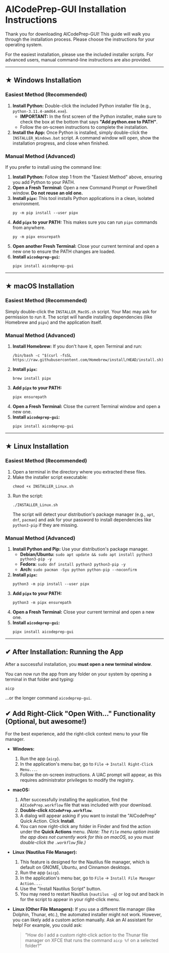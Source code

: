 # AICodePrep-GUI Installation Instructions

Thank you for downloading AICodePrep-GUI! This guide will walk you through the installation process. Please choose the instructions for your operating system.

For the easiest installation, please use the included installer scripts. For advanced users, manual command-line instructions are also provided.

---

## ★ Windows Installation

### Easiest Method (Recommended)

1.  **Install Python:** Double-click the included Python installer file (e.g., `python-3.11.4-amd64.exe`).
    - **IMPORTANT:** In the first screen of the Python installer, make sure to check the box at the bottom that says **"Add python.exe to PATH"**.
    - Follow the on-screen instructions to complete the installation.
2.  **Install the App:** Once Python is installed, simply double-click the `INSTALLER_Windows.bat` script. A command window will open, show the installation progress, and close when finished.

### Manual Method (Advanced)

If you prefer to install using the command line:

1.  **Install Python:** Follow step 1 from the "Easiest Method" above, ensuring you add Python to your PATH.
2.  **Open a Fresh Terminal:** Open a new Command Prompt or PowerShell window. **Do not reuse an old one.**
3.  **Install `pipx`:** This tool installs Python applications in a clean, isolated environment.
    ```shell
    py -m pip install --user pipx
    ```
4.  **Add `pipx` to your PATH:** This makes sure you can run `pipx` commands from anywhere.
    ```shell
    py -m pipx ensurepath
    ```
5.  **Open another Fresh Terminal:** Close your current terminal and open a new one to ensure the PATH changes are loaded.
6.  **Install `aicodeprep-gui`:**
    ```shell
    pipx install aicodeprep-gui
    ```

---

## ★ macOS Installation

### Easiest Method (Recommended)

Simply double-click the `INSTALLER_MacOS.sh` script. Your Mac may ask for permission to run it. The script will handle installing dependencies (like Homebrew and `pipx`) and the application itself.

### Manual Method (Advanced)

1.  **Install Homebrew:** If you don't have it, open Terminal and run:
    ```shell
    /bin/bash -c "$(curl -fsSL https://raw.githubusercontent.com/Homebrew/install/HEAD/install.sh)"
    ```
2.  **Install `pipx`:**
    ```shell
    brew install pipx
    ```
3.  **Add `pipx` to your PATH:**
    ```shell
    pipx ensurepath
    ```
4.  **Open a Fresh Terminal:** Close the current Terminal window and open a new one.
5.  **Install `aicodeprep-gui`:**
    ```shell
    pipx install aicodeprep-gui
    ```

---

## ★ Linux Installation

### Easiest Method (Recommended)

1.  Open a terminal in the directory where you extracted these files.
2.  Make the installer script executable:
    ```shell
    chmod +x INSTALLER_Linux.sh
    ```
3.  Run the script:
    ```shell
    ./INSTALLER_Linux.sh
    ```
    The script will detect your distribution's package manager (e.g., `apt`, `dnf`, `pacman`) and ask for your password to install dependencies like `python3-pip` if they are missing.

### Manual Method (Advanced)

1.  **Install Python and Pip:** Use your distribution's package manager.
    - **Debian/Ubuntu:** `sudo apt update && sudo apt install python3 python3-pip -y`
    - **Fedora:** `sudo dnf install python3 python3-pip -y`
    - **Arch:** `sudo pacman -Syu python python-pip --noconfirm`
2.  **Install `pipx`:**
    ```shell
    python3 -m pip install --user pipx
    ```
3.  **Add `pipx` to your PATH:**
    ```shell
    python3 -m pipx ensurepath
    ```
4.  **Open a Fresh Terminal:** Close your current terminal and open a new one.
5.  **Install `aicodeprep-gui`:**
    ```shell
    pipx install aicodeprep-gui
    ```

---

## ✔ After Installation: Running the App

After a successful installation, you **must open a new terminal window**.

You can now run the app from any folder on your system by opening a terminal in that folder and typing:

```shell
aicp
```

...or the longer command `aicodeprep-gui`.

## ✔ Add Right-Click "Open With..." Functionality (Optional, but awesome!)

For the best experience, add the right-click context menu to your file manager.

- **Windows:**

  1.  Run the app (`aicp`).
  2.  In the application's menu bar, go to `File` -> `Install Right-Click Menu...`.
  3.  Follow the on-screen instructions. A UAC prompt will appear, as this requires administrator privileges to modify the registry.

- **macOS:**

  1.  After successfully installing the application, find the `AICodePrep.workflow` file that was included with your download.
  2.  **Double-click `AICodePrep.workflow`**.
  3.  A dialog will appear asking if you want to install the "AICodePrep" Quick Action. Click **Install**.
  4.  You can now right-click any folder in Finder and find the action under the **Quick Actions** menu.
      _(Note: The `File` menu option inside the app does not currently work for this on macOS, so you must double-click the `.workflow` file.)_

- **Linux (Nautilus File Manager):**

  1.  This feature is designed for the Nautilus file manager, which is default on GNOME, Ubuntu, and Cinnamon desktops.
  2.  Run the app (`aicp`).
  3.  In the application's menu bar, go to `File` -> `Install File Manager Action...`.
  4.  Use the "Install Nautilus Script" button.
  5.  You may need to restart Nautilus (`nautilus -q`) or log out and back in for the script to appear in your right-click menu.

- **Linux (Other File Managers):**
  If you use a different file manager (like Dolphin, Thunar, etc.), the automated installer might not work. However, you can likely add a custom action manually. Ask an AI assistant for help! For example, you could ask:
  > "How do I add a custom right-click action to the Thunar file manager on XFCE that runs the command `aicp %f` on a selected folder?"
